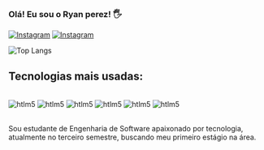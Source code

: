 ### Olá! Eu sou o Ryan perez! 🖐️

[![Instagram](https://img.shields.io/badge/Instagram-E4405F?style=for-the-badge&logo=instagram&logoColor=white)](https://instagram.com/ryanp.prz) [![Instagram](https://img.shields.io/badge/LinkedIn-0077B5?style=for-the-badge&logo=linkedin&logoColor=white)](https://www.linkedin.com/in/ryan-perez-011174253/)

![Top Langs](https://github-readme-stats.vercel.app/api/top-langs/?username=RyanPerezPacheco&hide_progress=demo)

## Tecnologias mais usadas:

<div style="display: inline_block"></br>
    <img alignitens="center" alt="htlm5" src="https://img.shields.io/badge/HTML5-E34F26?style=for-the-badge&logo=html5&logoColor=white"> 
    <img alignitens="center" alt="htlm5" src="https://img.shields.io/badge/CSS3-1572B6?style=for-the-badge&logo=css3&logoColor=white"> 
    <img alignitens="center" alt="htlm5" src="https://img.shields.io/badge/JavaScript-323330?style=for-the-badge&logo=javascript&logoColor=F7DF1E"> 
    <img alignitens="center" alt="htlm5" src="https://img.shields.io/badge/Sass-CC6699?style=for-the-badge&logo=sass&logoColor=white">
    <img alignitens="center" alt="htlm5" src="https://img.shields.io/badge/React-20232A?style=for-the-badge&logo=react&logoColor=61DAFB">
    <img alignitens="center" alt="htlm5" src="https://img.shields.io/badge/Python-14354C?style=for-the-badge&logo=python&logoColor=white"> 
 
</div> </br>

Sou estudante de Engenharia de Software apaixonado
por tecnologia, atualmente no terceiro semestre,
buscando meu primeiro estágio na área.
